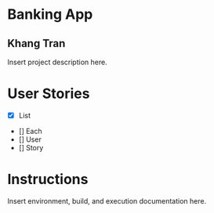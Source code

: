 # Banking App
## Khang Tran
Insert project description here.

# User Stories
- [x] List
- [] Each
- [] User
- [] Story

# Instructions
Insert environment, build, and execution documentation here.